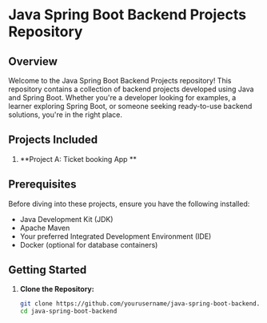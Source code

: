 # Java Spring Boot Backend Projects Repository

## Overview

Welcome to the Java Spring Boot Backend Projects repository! This repository contains a collection of backend projects developed using Java and Spring Boot. Whether you're a developer looking for examples, a learner exploring Spring Boot, or someone seeking ready-to-use backend solutions, you're in the right place.

## Projects Included

1. **Project A: Ticket booking App **
## Prerequisites

Before diving into these projects, ensure you have the following installed:

- Java Development Kit (JDK)
- Apache Maven
- Your preferred Integrated Development Environment (IDE)
- Docker (optional for database containers)

## Getting Started

1. **Clone the Repository:**
   ```bash
   git clone https://github.com/yourusername/java-spring-boot-backend.git
   cd java-spring-boot-backend

